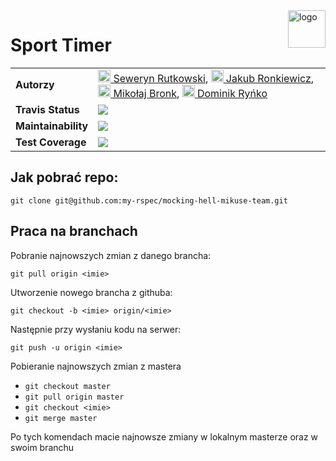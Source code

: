 
<a href="https://github.com/my-rspec/mocking-hell-mikuse-team">
    <img src="https://mmiki26.nstrefa.pl/studia/mikuse.PNG" alt="logo" title="mikuse_logo" align="right" height="60" />
</a>

# Sport Timer

<table>
  <tr>
    <td>  <b>Autorzy</b>     </td>
    <td>   <a href="https://github.com/sakovski"> <img src="https://avatars0.githubusercontent.com/u/26367365?s=460&v=4" width="20"> Seweryn Rutkowski</a>, 
    <a href="https://github.com/ronek22"> <img src="https://avatars0.githubusercontent.com/u/5845876?s=460&v=4" width="20"> Jakub Ronkiewicz</a>, 
    <a href="https://github.com/mikolaj-bronk"> <img src="https://avatars3.githubusercontent.com/u/32479479?s=460&v=4" width="20"> Mikołaj Bronk</a>, 
    <a href="https://github.com/mixset"> <img src="https://avatars2.githubusercontent.com/u/7943680?s=460&v=4" width="20"> Dominik Ryńko</a>
    </td>  
  </tr>
  
  <tr>
  <td> <b>Travis Status</b> </td>
  <td> <a href="https://travis-ci.org/my-rspec/mocking-hell-mikuse-team"> <img src="https://travis-ci.org/my-rspec/mocking-hell-mikuse-team.svg?branch=master"></a> </td>
 </tr>
 
 <tr><td> <b>Maintainability</b> </td>
  <td> <a href="https://codeclimate.com/github/my-rspec/mocking-hell-mikuse-team/maintainability"> <img src="https://api.codeclimate.com/v1/badges/9dbd04fdfe072b95d34b/maintainability"></a> </td>
</tr>  
  
  <tr><td> <b>Test Coverage</b> </td>
  <td>  <a href="https://codeclimate.com/github/my-rspec/mocking-hell-mikuse-team/test_coverage"> <img src="https://api.codeclimate.com/v1/badges/9dbd04fdfe072b95d34b/test_coverage"></a></td></tr>
  </table>


## Jak pobrać repo:
`git clone git@github.com:my-rspec/mocking-hell-mikuse-team.git`

## Praca na branchach
Pobranie najnowszych zmian z danego brancha:

`git pull origin <imie>`

Utworzenie nowego brancha z githuba: 

`git checkout -b <imie> origin/<imie>`

Następnie przy wysłaniu kodu na serwer:

`git push -u origin <imie>`

Pobieranie najnowszych zmian z mastera

* `git checkout master`
* `git pull origin master`
* `git checkout <imie>`
* `git merge master`

Po tych komendach macie najnowsze zmiany w lokalnym masterze oraz w swoim branchu

